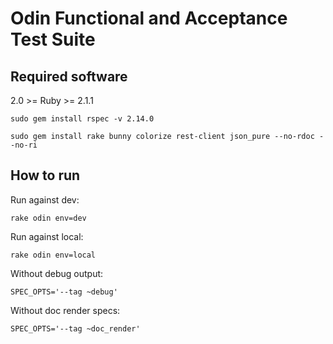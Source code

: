 Odin Functional and Acceptance Test Suite
=================

## Required software

2.0 >= Ruby >= 2.1.1 
```
sudo gem install rspec -v 2.14.0
```
```
sudo gem install rake bunny colorize rest-client json_pure --no-rdoc --no-ri
```

## How to run

Run against dev:
```
rake odin env=dev
```

Run against local:
```
rake odin env=local
```

Without debug output:
```
SPEC_OPTS='--tag ~debug'
```

Without doc render specs:
```
SPEC_OPTS='--tag ~doc_render'
```